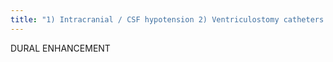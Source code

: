 ```yaml
---
title: "1) Intracranial / CSF hypotension 2) Ventriculostomy catheters / infection 3) Post-operative"
---
```

DURAL 
ENHANCEMENT

